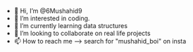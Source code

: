 - 👋 Hi, I’m @6Mushahid9
- 👀 I’m interested in coding.
- 🌱 I’m currently learning data structures
- 💞️ I’m looking to collaborate on real life projects
- 📫 How to reach me --> search for "mushahid_boi" on insta

<!---
6Mushahid9/6Mushahid9 is a ✨ special ✨ repository because its `README.md` (this file) appears on your GitHub profile.
You can click the Preview link to take a look at your changes.
--->

